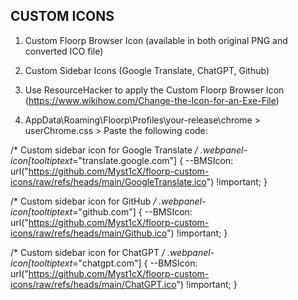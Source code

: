 ## CUSTOM ICONS 

1. Custom Floorp Browser Icon (available in both original PNG and converted ICO file)
2. Custom Sidebar Icons (Google Translate, ChatGPT, Github)

1. Use ResourceHacker to apply the Custom Floorp Browser Icon (https://www.wikihow.com/Change-the-Icon-for-an-Exe-File)
2. AppData\Roaming\Floorp\Profiles\your-release\chrome > userChrome.css > Paste the following code:

/* Custom sidebar icon for Google Translate */
.webpanel-icon[tooltiptext*="translate.google.com"] {
  --BMSIcon: url("https://github.com/Myst1cX/floorp-custom-icons/raw/refs/heads/main/GoogleTranslate.ico") !important;
}

/* Custom sidebar icon for GitHub */
.webpanel-icon[tooltiptext*="github.com"] {
  --BMSIcon: url("https://github.com/Myst1cX/floorp-custom-icons/raw/refs/heads/main/Github.ico") !important;
}

/* Custom sidebar icon for ChatGPT */
.webpanel-icon[tooltiptext*="chatgpt.com"] {
  --BMSIcon: url("https://github.com/Myst1cX/floorp-custom-icons/raw/refs/heads/main/ChatGPT.ico") !important;
}
